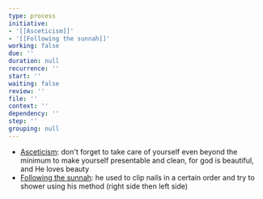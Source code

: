 ```yaml
---
type: process
initiative:
- '[[Asceticism]]'
- '[[Following the sunnah]]'
working: false
due: ''
duration: null
recurrence: ''
start: ''
waiting: false
review: ''
file: ''
context: ''
dependency: ''
step: ''
grouping: null
---
```


* [Asceticism](docs/sidebar1/Initiatives/good%20traits/Asceticism.md): don't forget to take care of yourself even beyond the minimum to make yourself presentable and clean, for god is beautiful, and He loves beauty
* [Following the sunnah](docs/sidebar1/Initiatives/worship/Following%20the%20sunnah.md): he used to clip nails in a certain order and try to shower using his method (right side then left side)
